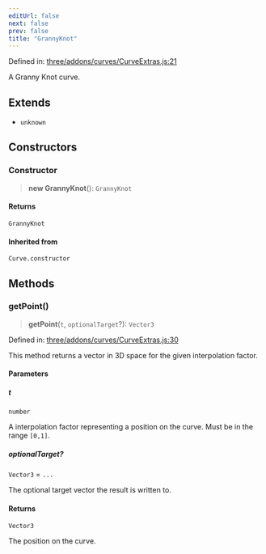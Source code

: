 ```yaml
---
editUrl: false
next: false
prev: false
title: "GrannyKnot"
---
```


Defined in: [three/addons/curves/CurveExtras.js:21](https://github.com/DefinitelyMaybe/three-i18n/blob/fa57b79433d1c349ffb23a78727299c8d4190136/three/addons/curves/CurveExtras.js#L21)

A Granny Knot curve.

## Extends

- `unknown`

## Constructors

### Constructor

> **new GrannyKnot**(): `GrannyKnot`

#### Returns

`GrannyKnot`

#### Inherited from

`Curve.constructor`

## Methods

### getPoint()

> **getPoint**(`t`, `optionalTarget`?): `Vector3`

Defined in: [three/addons/curves/CurveExtras.js:30](https://github.com/DefinitelyMaybe/three-i18n/blob/fa57b79433d1c349ffb23a78727299c8d4190136/three/addons/curves/CurveExtras.js#L30)

This method returns a vector in 3D space for the given interpolation factor.

#### Parameters

##### t

`number`

A interpolation factor representing a position on the curve. Must be in the range `[0,1]`.

##### optionalTarget?

`Vector3` = `...`

The optional target vector the result is written to.

#### Returns

`Vector3`

The position on the curve.
